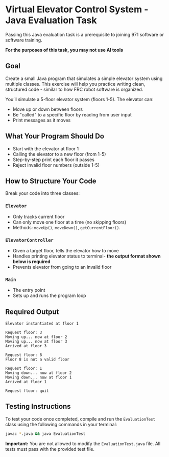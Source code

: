 # Virtual Elevator Control System - Java Evaluation Task

Passing this Java evaluation task is a prerequisite to joining 971 software or software training.

**For the purposes of this task, you may not use AI tools**

## Goal

Create a small Java program that simulates a simple elevator system using multiple classes.
This exercise will help you practice writing clean, structured code - similar to how FRC robot software is organized.

You’ll simulate a 5-floor elevator system (floors 1-5). The elevator can:

- Move up or down between floors
- Be "called" to a specific floor by reading from user input
- Print messages as it moves

## What Your Program Should Do

- Start with the elevator at floor 1
- Calling the elevator to a new floor (from 1-5)
- Step-by-step print each floor it passes
- Reject invalid floor numbers (outside 1-5)

## How to Structure Your Code

Break your code into three classes:

### `Elevator`

- Only tracks current floor
- Can only move one floor at a time (no skipping floors)
- Methods: `moveUp()`, `moveDown()`, `getCurrentFloor()`.

### `ElevatorController`

- Given a target floor, tells the elevator how to move
- Handles printing elevator status to terminal- **the output format shown below is required**
- Prevents elevator from going to an invalid floor

### `Main`

- The entry point
- Sets up and runs the program loop

## Required Output

```
Elevator instantiated at floor 1

Request floor: 3
Moving up... now at floor 2
Moving up... now at floor 3
Arrived at floor 3

Request floor: 8
Floor 8 is not a valid floor

Request floor: 1
Moving down... now at floor 2
Moving down... now at floor 1
Arrived at floor 1

Request floor: quit
```

## Testing Instructions

To test your code once completed, compile and run the `EvaluationTest` class using the following commands in your terminal:

```sh
javac *.java && java EvaluationTest
```

**Important:** You are not allowed to modify the `EvaluationTest.java` file. All tests must pass with the provided test file.
